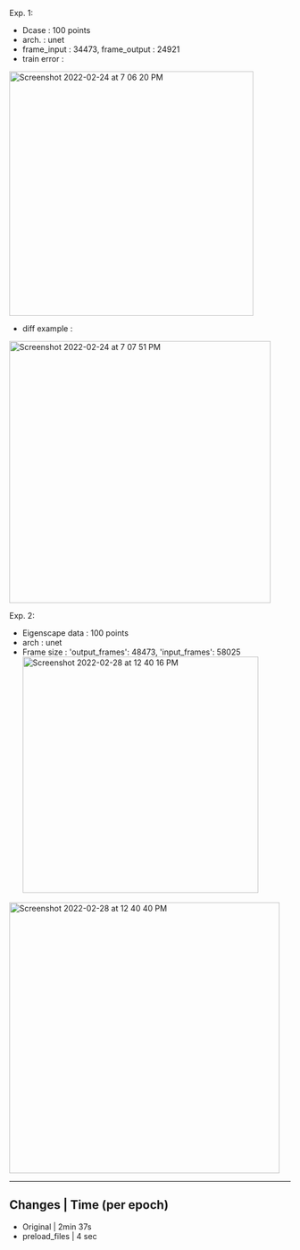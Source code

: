 
Exp. 1:
- Dcase : 100 points
- arch. : unet 
- frame_input : 34473, frame_output : 24921
- train error :
<img width="437" alt="Screenshot 2022-02-24 at 7 06 20 PM" src="https://user-images.githubusercontent.com/31805612/155628353-55e770e5-8c95-407a-b749-b507625cd134.png">

- diff example :
 <img width="468" alt="Screenshot 2022-02-24 at 7 07 51 PM" src="https://user-images.githubusercontent.com/31805612/155628389-52198425-b211-43de-b9d6-feb7623b0cf7.png">

Exp. 2:
- Eigenscape data : 100 points
- arch : unet
- Frame size : 'output_frames': 48473, 'input_frames': 58025
  <img width="422" alt="Screenshot 2022-02-28 at 12 40 16 PM" src="https://user-images.githubusercontent.com/31805612/156076192-669618bb-13e5-4ccb-93bf-bffdcc4dcae0.png">
 <img width="484" alt="Screenshot 2022-02-28 at 12 40 40 PM" src="https://user-images.githubusercontent.com/31805612/156076210-90e0bb00-bc38-441e-bd3a-f0d8fd417f89.png">



--------------------------
Changes | Time (per epoch)
---------------------------
- Original | 2min 37s
- preload_files | 4 sec


